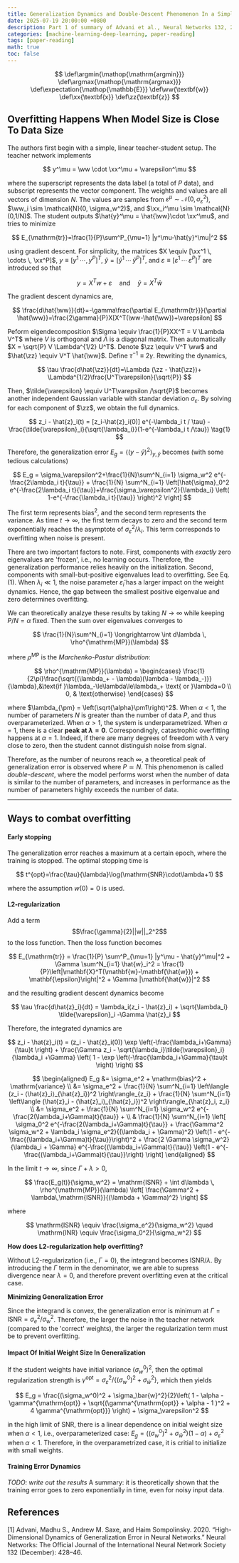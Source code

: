 ```yaml
---
title: Generalization Dynamics and Double-Descent Phenomenon In a Simple Neural Network
date: 2025-07-19 20:00:00 +0800
description: Part 1 of summary of Advani et al., Neural Networks 132, 2020, 428-46
categories: [machine-learning-deep-learning, paper-reading]
tags: [paper-reading]
math: true
toc: false
---
```


$$
    \def\argmin{\mathop{\mathrm{argmin}}}
    \def\argmax{\mathop{\mathrm{argmax}}}
    \def\expectation{\mathop{\mathbb{E}}}
    \def\ww{\textbf{w}}
    \def\xx{\textbf{x}}
    \def\zz{\textbf{z}}
$$


## Overfitting Happens When Model Size is Close To Data Size

The authors first begin with a simple, linear teacher-student setup. The teacher network implements

$$
y^\mu = \ww \cdot \xx^\mu + \varepsilon^\mu
$$

where the superscript represents the data label (a total of $P$ data), and subscript represents the vector component. The weights and values are all vectors of dimension $N$. The values are samples from $\varepsilon^\mu \sim \mathcal{N}(0, \sigma_\varepsilon^2)$, $\ww_i \sim \mathcal{N}(0, \sigma_w^2)$, and $\xx_i^\mu \sim \mathcal{N}(0,1/N)$. The student outputs $\hat{y}^\mu = \hat{\ww}\cdot \xx^\mu$, and tries to minimize

$$
E_{\mathrm{tr}}=\frac{1}{P}\sum^P_{\mu=1} |y^\mu-\hat{y}^\mu|^2
$$

using gradient descent. For simplicity, the matrices $X \equiv [\xx^1 \, \cdots \, \xx^P]$, $y \equiv [y^1 \, \cdots, \, y^P]^T$, $\hat{y} = [\hat{y}^1 \, \cdots \, \hat{y}^P]^T$, and $\varepsilon \equiv [\varepsilon^1 \, \cdots \, \varepsilon^P]^T$ are introduced so that

$$
y=X^Tw+\varepsilon \quad \text{and} \quad \hat{y}=X^T\hat{w}
$$

The gradient descent dynamics are,

$$
\frac{d\hat{\ww}}{dt}=-\gamma\frac{\partial E_{\mathrm{tr}}}{\partial \hat{\ww}}=\frac{2\gamma}{P}X[X^T(\ww-\hat{\ww})+\varepsilon]
$$

Peform eigendecomposition $\Sigma \equiv \frac{1}{P}XX^T = V \Lambda V^T$ where $V$ is orthogonal and $\Lambda$ is a diagonal matrix. Then automatically $X = \sqrt{P} V \Lambda^{1/2} U^T$. Denote $\zz \equiv V^T \ww$ and $\hat{\zz} \equiv V^T \hat{\ww}$. Define $\tau^{-1} \equiv 2\gamma$. Rewriting the dynamics,

$$
\tau \frac{d\hat{\zz}}{dt}=\Lambda (\zz - \hat{\zz})+ \Lambda^{1/2}\frac{U^T\varepsilon}{\sqrt{P}}
$$

Then, $\tilde{\varepsilon} \equiv U^T\varepsilon /\sqrt{P}$ becomes another independent Gaussian variable with standar deviation $\sigma_\varepsilon$. By solving for each component of $\zz$, we obtain the full dynamics.

$$
z_i - \hat{z}_i(t) = [z_i-\hat{z}_i(0)] e^{-\lambda_i t / \tau} - \frac{\tilde{\varepsilon}_i}{\sqrt{\lambda_i}}(1-e^{-\lambda_i t /\tau}) \tag{1}
$$

Therefore, the generalization error $E_g = \left\langle (y-\hat{y})^2 \right\rangle_{y,\hat{y}}$ becomes (with some tedious calculations)

$$
E_g = \sigma_\varepsilon^2+\frac{1}{N}\sum^N_{i=1} \sigma_w^2 e^{-\frac{2\lambda_i t}{\tau}} + \frac{1}{N} \sum^N_{i=1} \left[\hat{\sigma}_0^2 e^{-\frac{2\lambda_i t}{\tau}}+\frac{\sigma_\varepsilon^2}{\lambda_i} \left( 1-e^{-\frac{\lambda_i t}{\tau}} \right)^2 \right]
$$

The first term represents $\mathrm{bias}^2$, and the second term represents the variance. As time $t \to \infty$, the first term decays to zero and the second term exponentially reaches the asymptote of $\sigma_\varepsilon^2 / \lambda_i$. This term corresponds to overfitting when noise is present. 

There are two important factors to note. First, components with _exactly_ zero eigenvalues are 'frozen', i.e., no learning occurs. Therefore, the generalization performance relies heavily on the initialization. Second, components with small-but-positive eigenvalues lead to overfitting. See Eq. (1). When $\lambda_i \ll 1$, the noise parameter $\tilde{\varepsilon}_i$ has a larger impact on the weight dynamics. Hence, the gap between the smallest positive eigenvalue and zero determines overfitting. 


We can theoretically analzye these results by taking $N \to \infty$ while keeping $P/N=\alpha$ fixed. Then the sum over eigenvalues converges to

$$
\frac{1}{N}\sum^N_{i=1} \longrightarrow \int d\lambda \, \rho^{\mathrm{MP}}(\lambda)
$$

where $\rho^{\mathrm{MP}}$ is the *Marchenko-Pastur distribution*:

$$
\rho^{\mathrm{MP}}(\lambda) = \begin{cases} \frac{1}{2\pi}\frac{\sqrt{(\lambda_+ - \lambda)(\lambda - \lambda_-)}}{\lambda},&\text{if }\lambda_-\le\lambda\le\lambda_+ \text{ or }\lambda=0 \\ 0, & \text{otherwise} \end{cases}
$$

where $\lambda_{\pm} = \left(\sqrt{\alpha}\pm1\right)^2$. When $\alpha < 1$, the number of parameters $N$ is greater than the number of data $P$, and thus overparameterized. When $\alpha > 1$, the system is underparametrized. When $\alpha = 1$, there is a clear **peak at $\lambda = 0$**. Correspondingly, catastrophic overfitting happens at $\alpha=1$. Indeed, if there are many degrees of freedom with $\lambda$ very close to zero, then the student cannot distinguish noise from signal. 

Therefore, as the number of neurons reach $\infty$, a theoretical peak of generalization error is observed where $P \simeq N$. This phenomenon is called _double-descent_, where the model performs worst when the number of data is similar to the number of parameters, and increases in performance as the number of parameters highly exceeds the number of data.

---

## Ways to combat overfitting

#### Early stopping

The generalization error reaches a maximum at a certain epoch, where the training is stopped. The optimal stopping time is

$$
t^{opt}=\frac{\tau}{\lambda}\log(\mathrm{SNR}\cdot\lambda+1)
$$

where the assumption $w(0) = 0$ is used.

#### L2-regularization

Add a term 
$$\frac{\gamma}{2}||w||_2^2$$
 to the loss function. Then the loss function becomes

$$
E_{\mathrm{tr}} = \frac{1}{P} \sum^P_{\mu=1} |y^\mu - \hat{y}^\mu|^2 + \Gamma \sum^N_{i=1} \hat{w}_i^2 = \frac{1}{P}\left|\mathbf{X}^T(\mathbf{w}-\mathbf{\hat{w}}) + \mathbf{\epsilon}\right|^2 + \Gamma |\mathbf{\hat{w}}|^2
$$

and the resulting gradient descent dynamics become

$$
\tau \frac{d\hat{z}_i}{dt} = \lambda_i(z_i - \hat{z}_i) + \sqrt{\lambda_i} \tilde{\varepsilon}_i -\Gamma \hat{z}_i
$$

Therefore, the integrated dynamics are

$$
z_i - \hat{z}_i(t) = (z_i - \hat{z}_i(0)) \exp \left(-\frac{\lambda_i+\Gamma}{\tau}t \right) + \frac{\Gamma z_i - \sqrt{\lambda_i}\tilde{\varepsilon}_i}{\lambda_i +\Gamma} \left( 1 - \exp \left(-\frac{\lambda_i+\Gamma}{\tau}t \right) \right)
$$

$$
\begin{aligned}
E_g &= \sigma_e^2 + \mathrm{bias}^2 + \mathrm{variance} \\
    &= \sigma_e^2 + \frac{1}{N} \sum^N_{i=1} \left\langle (z_i - ⟨\hat{z}_i⟩_{\hat{z}_i})^2 \right\rangle_{z_i} + \frac{1}{N} \sum^N_{i=1} \left\langle (\hat{z}_i - ⟨\hat{z}_i⟩_{\hat{z}_i})^2 \right\rangle_{\hat{z}_i, z_i} \\  
    &= \sigma_e^2 + \frac{1}{N} \sum^N_{i=1} \sigma_w^2 e^{-\frac{2(\lambda_i+\Gamma)t}{\tau}} + 
    \\ & \frac{1}{N} \sum^N_{i=1} \left[ \sigma_0^2 e^{-\frac{2(\lambda_i+\Gamma)t}{\tau}} + \frac{\Gamma^2 \sigma_w^2 + \lambda_i \sigma_e^2}{(\lambda_i + \Gamma)^2} \left(1 - e^{-\frac{(\lambda_i+\Gamma)t}{\tau}}\right)^2 + \frac{2 \Gamma \sigma_w^2}{\lambda_i + \Gamma} e^{-\frac{(\lambda_i+\Gamma)t}{\tau}} \left(1 - e^{-\frac{(\lambda_i+\Gamma)t}{\tau}}\right) \right]
\end{aligned}
$$

In the limit $t \to \infty$, since $\Gamma + \lambda > 0$,

$$
\frac{E_g(t)}{\sigma_w^2} = \mathrm{ISNR} + \int d\lambda \, \rho^{\mathrm{MP}}(\lambda) \left[ \frac{\Gamma^2 + \lambda\,\mathrm{ISNR}}{(\lambda + \Gamma)^2} \right]
$$

where

$$
\mathrm{ISNR} \equiv \frac{\sigma_e^2}{\sigma_w^2} \quad \mathrm{INR} \equiv \frac{\sigma_0^2}{\sigma_w^2}
$$

**How does L2-regularization help overfitting?**

Without L2-regularization (i.e., $\Gamma=0$), the integrand becomes $\mathrm{ISNR}/\lambda$. By introducing the $\Gamma$ term in the denominator, we are able to supress divergence near $\lambda=0$, and therefore prevent overfitting even at the critical case.

**Minimizing Generalization Error**

Since the integrand is convex, the generalization error is minimum at $Γ=\mathrm{ISNR} = {\sigma_e^2}/{\sigma_w^2}$. Therefore, the larger the noise in the teacher network (compared to the 'correct' weights), the larger the regularization term must be to prevent overfitting.

#### Impact Of Initial Weight Size In Generalization

If the student weights have initial variance $\left(\sigma_w^0\right)^2$, then the optimal regularization strength is $\gamma^{\text{opt}} = \sigma_\varepsilon^2 / \{(\sigma_w^0)^2 + \sigma_\bar{w}^2 \}$, which then yields

$$
E_g = \frac{(\sigma_w^0)^2 + \sigma_\bar{w}^2}{2}\left( 1 - \alpha - \gamma^{\mathrm{opt}} + \sqrt{(\gamma^{\mathrm{opt}} + \alpha - 1 )^2 + 4 \gamma^{\mathrm{opt}}} \right) + \sigma_\varepsilon^2
$$

in the high limit of $\text{SNR}$, there is a linear dependence on initial weight size when $\alpha < 1$, i.e., overparameterized case: $E_g = \left( \left(\sigma^0_w\right)^2 + \sigma_\bar{w}^2 \right)(1-\alpha) + \sigma_\varepsilon^2$ when $\alpha < 1$. Therefore, in the overparametrized case, it is critial to initialize with small weights.

#### Training Error Dynamics

_TODO: write out the results_ A summary: it is theoretically shown that the training error goes to zero exponentially in time, even for noisy input data.

## References
[1] Advani, Madhu S., Andrew M. Saxe, and Haim Sompolinsky. 2020. “High-Dimensional Dynamics of Generalization Error in Neural Networks.” Neural Networks: The Official Journal of the International Neural Network Society 132 (December): 428–46.